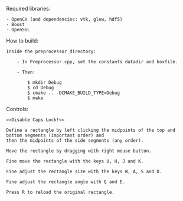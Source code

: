 Required libraries:

    - OpenCV (and dependencies: vtk, glew, hdf5)
    - Boost
    - OpenSSL

How to build:

    Inside the preprocessor directory:
        
        - In Preprocessor.cpp, set the constants datadir and boxfile.

        - Then:

            $ mkdir Debug
            $ cd Debug
            $ cmake .. -DCMAKE_BUILD_TYPE=Debug
            $ make

Controls:

    >>Disable Caps Lock!<<

    Define a rectangle by left clicking the midpoints of the top and bottom segments (important order) and
    then the midpoints of the side segments (any order).

    Move the rectangle by dragging with right mouse button.

    Fine move the rectangle with the keys U, H, J and K.

    Fine adjust the rectangle size with the keys W, A, S and D.

    Fine adjust the rectangle angle with Q and E.

    Press R to reload the original rectangle.
